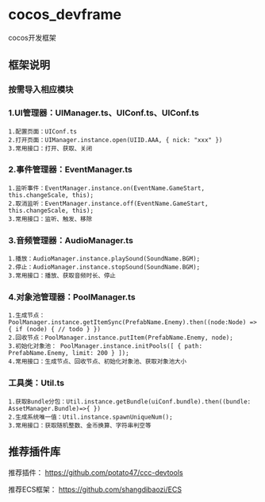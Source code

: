 # cocos_devframe
cocos开发框架


## 框架说明

### 按需导入相应模块

### 1.UI管理器：UIManager.ts、UIConf.ts、UIConf.ts
    1.配置页面：UIConf.ts
    2.打开页面：UIManager.instance.open(UIID.AAA, { nick: "xxx" })
    3.常用接口：打开、获取、关闭


### 2.事件管理器：EventManager.ts 
    1.监听事件：EventManager.instance.on(EventName.GameStart, this.changeScale, this);
    2.取消监听：EventManager.instance.off(EventName.GameStart, this.changeScale, this);
    3.常用接口：监听、触发、移除

### 3.音频管理器：AudioManager.ts
    1.播放：AudioManager.instance.playSound(SoundName.BGM);
    2.停止：AudioManager.instance.stopSound(SoundName.BGM);
    3.常用接口：播放、获取音频时长、停止

### 4.对象池管理器：PoolManager.ts
    1.生成节点：PoolManager.instance.getItemSync(PrefabName.Enemy).then((node:Node) => { if (node) { // todo } })
    2.回收节点：PoolManager.instance.putItem(PrefabName.Enemy, node);
    3.初始化对象池： PoolManager.instance.initPools([ { path: PrefabName.Enemy, limit: 200 } ]);
    4.常用接口：生成节点、回收节点、初始化对象池、获取对象池大小



### 工具类：Util.ts
    1.获取Bundle分包：Util.instance.getBundle(uiConf.bundle).then((bundle: AssetManager.Bundle)=>{ })
    2.生成系统唯一值：Util.instance.spawnUniqueNum();
    3.常用接口：获取随机整数、金币换算、字符串判空等



## 推荐插件库

推荐插件：
https://github.com/potato47/ccc-devtools

推荐ECS框架：
https://github.com/shangdibaozi/ECS
